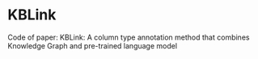 # KBLink
Code of paper: KBLink: A column type annotation method that combines Knowledge Graph and pre-trained language model
